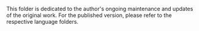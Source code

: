 This folder is dedicated to the author's ongoing maintenance and updates of the original work. For the published version, please refer to the respective language folders.